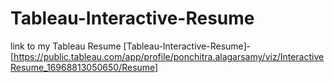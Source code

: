 # Tableau-Interactive-Resume
link to my Tableau Resume
[Tableau-Interactive-Resume]-[https://public.tableau.com/app/profile/ponchitra.alagarsamy/viz/InteractiveResume_16968813050650/Resume]
